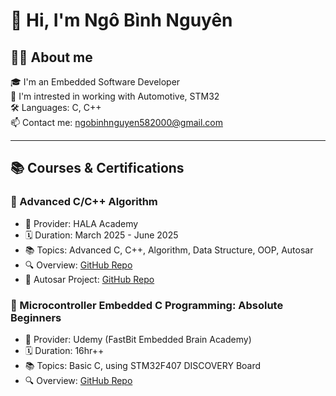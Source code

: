 # 👋 Hi, I'm Ngô Bình Nguyên

## 👨‍🦱 About me
🎓 I'm an Embedded Software Developer  
🚗 I'm intrested in working with Automotive, STM32  
🛠️ Languages: C, C++  
📫 Contact me: ngobinhnguyen582000@gmail.com  

---

## 📚 Courses & Certifications
### 🔧 Advanced C/C++ Algorithm
- 🏫 Provider: HALA Academy
- 🗓️ Duration: March 2025 - June 2025
- 📚 Topics: Advanced C, C++, Algorithm, Data Structure, OOP, Autosar
- 🔍 Overview: [GitHub Repo](https://github.com/binhnguyen-0/ADVANCED_C_Cpp)
- 📂 Autosar Project: [GitHub Repo](...)

### 🔧 Microcontroller Embedded C Programming: Absolute Beginners
- 🏫 Provider: Udemy (FastBit Embedded Brain Academy)
- 🗓️ Duration: 16hr++
- 📚 Topics: Basic C, using STM32F407 DISCOVERY Board
- 🔍 Overview: [GitHub Repo](https://github.com/binhnguyen-0/Microcontroller-Embedded-C-Programming-Absolute-Beginners)


